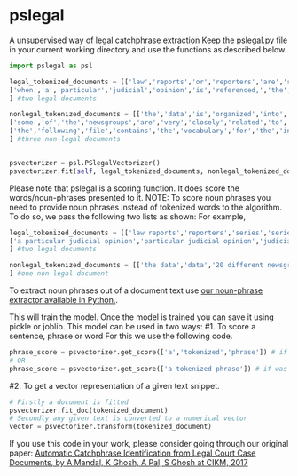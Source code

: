 # pslegal
A unsupervised way of legal catchphrase extraction
Keep the pslegal.py file in your current working directory and use the functions as described below.

```python
import pslegal as psl

legal_tokenized_documents = [['law','reports','or','reporters','are','series','of','books','that','contain','judicial','opinions','from','a','selection','of','case','law','decided','by','courts'],
['when','a','particular','judicial','opinion','is','referenced,','the','law','report','series','in','which','the','opinion','is','printed','will','determine','the','case','citation','format'],
] #two legal documents

nonlegal_tokenized_documents = [['the','data','is','organized','into','20','different','newsgroups,','each','corresponding','to','a','different','topic'],
['some','of','the','newsgroups','are','very','closely','related','to','each','other'],
['the','following','file','contains','the','vocabulary','for','the','indexed','data'],
] #three non-legal documents


psvectorizer = psl.PSlegalVectorizer()
psvectorizer.fit(self, legal_tokenized_documents, nonlegal_tokenized_documents)
```
Please note that pslegal is a scoring function. It does score the words/noun-phrases presented to it. 
NOTE: To score noun phrases you need to provide noun phrases instead of tokenized words to the algorithm. To do so, we pass the following two lists as shown:
For example,

```python
legal_tokenized_documents = [['law reports','reporters','series','series of books','judicial opinions','opinions','a selection of case law','case law','courts'],
['a particular judicial opinion','particular judicial opinion','judicial opinion','the law report series','the law report','law report','the opinion','the case citation format'],
] #two legal documents

nonlegal_tokenized_documents = [['the data','data','20 different newsgroups','different newsgroups','newsgroups','a different topic','different topic', 'topic'],
] #one non-legal document
```

To extract noun phrases out of a document text use [our noun-phrase extractor available in Python.](https://github.com/amarnamarpan/NNP-extractor).

This will train the model.
Once the model is trained you can save it using pickle or joblib.
This model can be used in two ways:
 #1. To score a sentence, phrase or word
 For this we use the following code.
 
 ```python
 phrase_score = psvectorizer.get_score(['a','tokenized','phrase']) # if was trained using tokenized words
 # OR
 phrase_score = psvectorizer.get_score(['a tokenized phrase']) # if was trained using noun phrases
 ```
 
 #2. To get a vector representation of a given text snippet.

```python
# Firstly a document is fitted
psvectorizer.fit_doc(tokenized_document)
# Secondly any given text is converted to a numerical vector
vector = psvectorizer.transform(tokenized_document)
```


If you use this code in your work, please consider going through our original paper:
[Automatic Catchphrase Identification from Legal Court Case Documents, by A Mandal, K Ghosh, A Pal, S Ghosh at CIKM, 2017](https://dl.acm.org/doi/10.1145/3132847.3133102)

